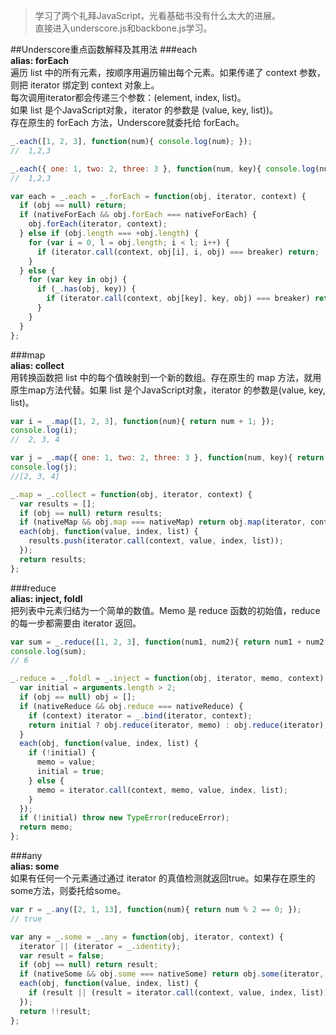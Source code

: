 > 学习了两个礼拜JavaScript，光看基础书没有什么太大的进展。  
直接进入underscore.js和backbone.js学习。

##Underscore重点函数解释及其用法
###each  
**alias: forEach**  
遍历 list 中的所有元素，按顺序用遍历输出每个元素。如果传递了 context 参数，则把 iterator 绑定到 context 对象上。   
每次调用iterator都会传递三个参数：(element, index, list)。    
如果 list 是个JavaScript对象，iterator 的参数是 (value, key, list))。    
存在原生的 forEach 方法，Underscore就委托给 forEach。

```js
_.each([1, 2, 3], function(num){ console.log(num); });
//  1,2,3

_.each({ one: 1, two: 2, three: 3 }, function(num, key){ console.log(num); });
//  1,2,3

var each = _.each = _.forEach = function(obj, iterator, context) {
  if (obj == null) return;
  if (nativeForEach && obj.forEach === nativeForEach) {
    obj.forEach(iterator, context);
  } else if (obj.length === +obj.length) {
    for (var i = 0, l = obj.length; i < l; i++) {
      if (iterator.call(context, obj[i], i, obj) === breaker) return;
    }
  } else {
    for (var key in obj) {
      if (_.has(obj, key)) {
        if (iterator.call(context, obj[key], key, obj) === breaker) return;
      }
    }
  }
};
```

###map   
**alias: collect**  
用转换函数把 list 中的每个值映射到一个新的数组。存在原生的 map 方法，就用原生map方法代替。如果 list 是个JavaScript对象，iterator 的参数是(value, key, list)。
```js
var i = _.map([1, 2, 3], function(num){ return num + 1; });
console.log(i);
//  2, 3, 4

var j = _.map({ one: 1, two: 2, three: 3 }, function(num, key){ return num + 1; }); 
console.log(j);
//[2, 3, 4]

_.map = _.collect = function(obj, iterator, context) {
  var results = [];
  if (obj == null) return results;
  if (nativeMap && obj.map === nativeMap) return obj.map(iterator, context);
  each(obj, function(value, index, list) {
    results.push(iterator.call(context, value, index, list));
  });
  return results;
};
```

###reduce   
**alias: inject, foldl**  
把列表中元素归结为一个简单的数值。Memo 是 reduce 函数的初始值，reduce 的每一步都需要由 iterator 返回。
```js
var sum = _.reduce([1, 2, 3], function(num1, num2){ return num1 + num2; }, 0);
console.log(sum);
// 6

_.reduce = _.foldl = _.inject = function(obj, iterator, memo, context) {
  var initial = arguments.length > 2;
  if (obj == null) obj = [];
  if (nativeReduce && obj.reduce === nativeReduce) {
    if (context) iterator = _.bind(iterator, context);
    return initial ? obj.reduce(iterator, memo) : obj.reduce(iterator);
  }
  each(obj, function(value, index, list) {
    if (!initial) {
      memo = value;
      initial = true;
    } else {
      memo = iterator.call(context, memo, value, index, list);
    }
  });
  if (!initial) throw new TypeError(reduceError);
  return memo;
};
```

###any  
**alias: some**  
如果有任何一个元素通过通过 iterator 的真值检测就返回true。如果存在原生的some方法，则委托给some。
```js
var r = _.any([2, 1, 13], function(num){ return num % 2 == 0; });
// true

var any = _.some = _.any = function(obj, iterator, context) {
  iterator || (iterator = _.identity);
  var result = false;
  if (obj == null) return result;
  if (nativeSome && obj.some === nativeSome) return obj.some(iterator, context);
  each(obj, function(value, index, list) {
    if (result || (result = iterator.call(context, value, index, list))) return breaker;
  });
  return !!result;
};
```


